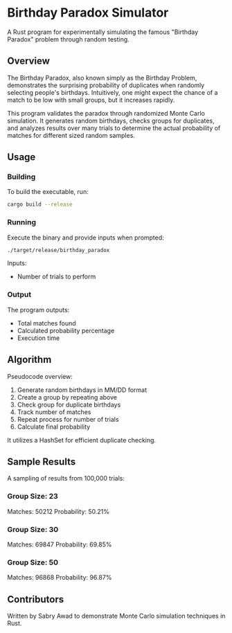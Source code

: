 # Birthday Paradox Simulator

A Rust program for experimentally simulating the famous "Birthday Paradox" problem through random testing.

## Overview

The Birthday Paradox, also known simply as the Birthday Problem, demonstrates the surprising probability of duplicates when randomly selecting people's birthdays. Intuitively, one might expect the chance of a match to be low with small groups, but it increases rapidly.

This program validates the paradox through randomized Monte Carlo simulation. It generates random birthdays, checks groups for duplicates, and analyzes results over many trials to determine the actual probability of matches for different sized random samples.

## Usage

### Building

To build the executable, run:

```bash
cargo build --release
```

### Running

Execute the binary and provide inputs when prompted:

```bash
./target/release/birthday_paradox
```

Inputs:

- Number of trials to perform

### Output

The program outputs:

- Total matches found
- Calculated probability percentage
- Execution time

## Algorithm

Pseudocode overview:

1. Generate random birthdays in MM/DD format
2. Create a group by repeating above
3. Check group for duplicate birthdays
4. Track number of matches
5. Repeat process for number of trials
6. Calculate final probability

It utilizes a HashSet for efficient duplicate checking.

## Sample Results

A sampling of results from 100,000 trials:

### Group Size: 23

Matches: 50212
Probability: 50.21%

### Group Size: 30

Matches: 69847
Probability: 69.85%

### Group Size: 50

Matches: 96868
Probability: 96.87%

## Contributors

Written by Sabry Awad to demonstrate Monte Carlo simulation techniques in Rust.
